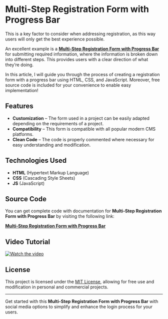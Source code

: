 # Multi-Step Registration Form with Progress Bar

This is a key factor to consider when addressing registration, as this way users will only get the best experience possible.

An excellent example is a **<a href="https://jvcodes.com/multi-step-registration-form-with-progress-bar/">Multi-Step Registration Form with Progress Bar</a>** for submitting required information, where the information is broken down into different steps. This provides users with a clear direction of what they’re doing.

In this article, I will guide you through the process of creating a registration form with a progress bar using HTML, CSS, and JavaScript. Moreover, free source code is included for your convenience to enable easy implementation!

## Features

- **Customization** – The form used in a project can be easily adapted depending on the requirements of a project.
- **Compatibility** – This form is compatible with all popular modern CMS platforms.
- **Clean Code** – The code is properly commented where necessary for easy understanding and modification.

## Technologies Used

- **HTML** (Hypertext Markup Language)
- **CSS** (Cascading Style Sheets)
- **JS** (JavaScript)

## Source Code

You can get complete code with documentation for **Multi-Step Registration Form with Progress Bar** by visiting the following link:

**<a href="https://jvcodes.com/multi-step-registration-form-with-progress-bar/">Multi-Step Registration Form with Progress Bar</a>**

## Video Tutorial

[![Watch the video](https://img.youtube.com/vi/f_pvmYibcyI/0.jpg)](https://www.youtube.com/watch?v=f_pvmYibcyI)

## License

This project is licensed under the [MIT License](LICENSE), allowing for free use and modification in personal and commercial projects.

---

Get started with this **Multi-Step Registration Form with Progress Bar** with social media options to simplify and enhance the login process for your users.
